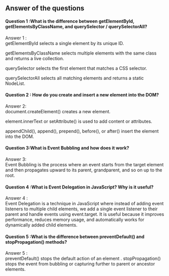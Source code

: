 
##  Answer of the  questions 

#### Question 1 :What is the difference between getElementById, getElementsByClassName, and querySelector / querySelectorAll?

Answer 1 :  
getElementById selects a single element by its unique ID.
  
  getElementsByClassName selects multiple elements with the same class and returns a live collection.  

querySelector selects the first element that matches a CSS selector.  

querySelectorAll selects all matching elements and returns a static NodeList.

#### Question 2 : How do you create and insert a new element into the DOM?

Answer 2:  
document.createElement() creates a new element.  

element.innerText or setAttribute() is used to add content or attributes.  

appendChild(), append(), prepend(), before(), or after() insert the element into the DOM.
#### Question 3:What is Event Bubbling and how does it work?

Answer 3:  
Event Bubbling is the process where an event starts from the target element and then propagates upward to its parent, grandparent, and so on up to the root.
#### Question 4 :What is Event Delegation in JavaScript? Why is it useful?

Answer 4 :  
Event Delegation is a technique in JavaScript where instead of adding event listeners to multiple child elements, we add a single event listener to their parent and handle events using event.target.
It is useful because it improves performance, reduces memory usage, and automatically works for dynamically added child elements.
#### Question 5 :What is the difference between preventDefault() and stopPropagation() methods?

Answer 5 :  
preventDefault() stops the default action of an element .
stopPropagation() stops the event from bubbling or capturing further to parent or ancestor elements.

